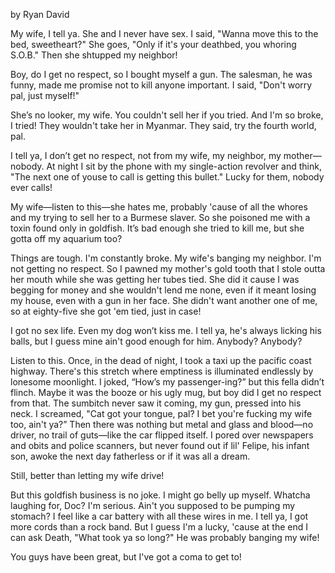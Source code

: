 by Ryan David

My wife, I tell ya. She and I never have sex. I said, "Wanna move this to the bed, sweetheart?" She goes, "Only if it's your deathbed, you whoring S.O.B." Then she shtupped my neighbor! 

Boy, do I get no respect, so I bought myself a gun. The salesman, he was funny, made me promise not to kill anyone important. I said, "Don't worry pal, just myself!"

She’s no looker, my wife. You couldn't sell her if you tried. And I'm so broke, I tried! They wouldn't take her in Myanmar. They said, try the fourth world, pal. 

I tell ya, I don’t get no respect, not from my wife, my neighbor, my mother—nobody. At night I sit by the phone with my single-action revolver and think, "The next one of youse to call is getting this bullet." Lucky for them, nobody ever calls!

My wife—listen to this—she hates me, probably 'cause of all the whores and my trying to sell her to a Burmese slaver. So she poisoned me with a toxin found only in goldfish. It’s bad enough she tried to kill me, but she gotta off my aquarium too? 

Things are tough. I'm constantly broke. My wife's banging my neighbor. I'm not getting no respect. So I pawned my mother's gold tooth that I stole outta her mouth while she was getting her tubes tied. She did it cause I was begging for money and she wouldn't lend me none, even if it meant losing my house, even with a gun in her face. She didn't want another one of me, so at eighty-five she got 'em tied, just in case!

I got no sex life. Even my dog won’t kiss me. I tell ya, he's always licking his balls, but I guess mine ain't good enough for him. Anybody? Anybody?

Listen to this. Once, in the dead of night, I took a taxi up the pacific coast highway. There's this stretch where emptiness is illuminated endlessly by lonesome moonlight. I joked, “How’s my passenger-ing?” but this fella didn’t flinch. Maybe it was the booze or his ugly mug, but boy did I get no respect from that. The sumbitch never saw it coming, my gun, pressed into his neck. I screamed, "Cat got your tongue, pal? I bet you're fucking my wife too, ain't ya?” Then there was nothing but metal and glass and blood—no driver, no trail of guts—like the car flipped itself. I pored over newspapers and obits and police scanners, but never found out if lil' Felipe, his infant son, awoke the next day fatherless or if it was all a dream. 

Still, better than letting my wife drive!

But this goldfish business is no joke. I might go belly up myself. Whatcha laughing for, Doc? I'm serious. Ain't you supposed to be pumping my stomach? I feel like a car battery with all these wires in me. I tell ya, I got more cords than a rock band. But I guess I'm a lucky, 'cause at the end I can ask Death, "What took ya so long?" He was probably banging my wife! 

You guys have been great, but I've got a coma to get to!